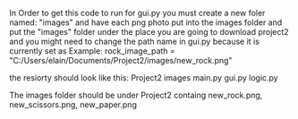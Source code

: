 In Order to get this code to run for gui.py you must create a new foler named: "images" and have each png photo put into the images folder and put the "images" folder under
the place you are going to download project2 and you might need to change the path name in gui.py because it is currently set as 
Example: rock_image_path = "C:/Users/elain/Documents/Project2/images/new_rock.png"

the resiorty should look like this:
Project2
  images
  main.py
  gui.py
  logic.py

The images folder should be under Project2 containg new_rock.png, new_scissors.png, new_paper.png  
